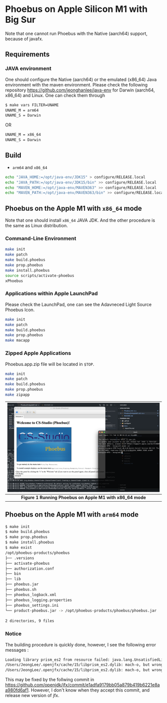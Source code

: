 # Phoebus on Apple Silicon M1 with Big Sur

Note that one cannot run Phoebus with the Native (aarch64) support, because of javafx.

## Requirements

### JAVA environment

One should configure the Native (aarch64) or the emulated (x86_64) Java environment with the maven environment. Please check the following repository <https://github.com/jeonghanlee/java-env> for Darwin (aarch64, x86_64) and Linux. One can check them through

```bash
$ make vars FILTER=UNAME
UNAME_M = arm64
UNAME_S = Darwin
```

OR

```bash
UNAME_M = x86_64
UNAME_S = Darwin
```

## Build

* `arm64` and `x86_64`

```bash
echo "JAVA_HOME:=/opt/java-env/JDK15" > configure/RELEASE.local
echo "JAVA_PATH:=/opt/java-env/JDK15/bin" >> configure/RELEASE.local
echo "MAVEN_HOME:=/opt/java-env/MAVEN363" >> configure/RELEASE.local
echo "MAVEN_PATH:=/opt/java-env/MAVEN363/bin" >> configure/RELEASE.local
```

## Phoebus on the Apple M1 with `x86_64` mode

Note that one should install `x86_64` JAVA JDK. And the other procedure is the same as Linux distribution.

### Command-Line Environment

```bash
make init
make patch
make build.phoebus
make prop.phoebus
make install.phoebus
source scripts/activate-phoebus
xPhoebus
```

### Applications within Apple LaunchPad

Please check the LaunchPad, one can see the Adavneced Light Source Phoebus Icon.

```bash
make init
make patch
make build.phoebus
make prop.phoebus
make macapp
```

### Zipped Apple Applications

Phoebus.app.zip file will be located in `$TOP`.

```bash
make init
make patch
make build.phoebus
make prop.phoebus
make zipapp
```

|![1.png](Phoebus_x86_64_M1.png)|
| :---: |
|**Figure 1 Running Phoebus on Apple M1 with x86_64 mode** |

## Phoebus on the Apple M1 with `arm64` mode

```bash
$ make init
$ make build.phoebus
$ make prop.phoebus
$ make install.phoebus
$ make exist
/opt/phoebus-products/phoebus
├── .versions
├── activate-phoebus
├── authorization.conf
├── bin
├── lib
├── phoebus.jar
├── phoebus.sh
├── phoebus_logback.xml
├── phoebus_logging.properties
├── phoebus_settings.ini
└── product-phoebus.jar -> /opt/phoebus-products/phoebus/phoebus.jar

2 directories, 9 files
```

### Notice

The building procedure is quickly done, however, I see the following error messages :

```bash
Loading library prism_es2 from resource failed: java.lang.UnsatisfiedLinkError: /Users/JeongLee/.openjfx/cache/15/libprism_es2.dylib: dlopen(/Users/JeongLee/.openjfx/cache/15/libprism_es2.dylib, 1): no suitable image found.  Did find:
/Users/JeongLee/.openjfx/cache/15/libprism_es2.dylib: mach-o, but wrong architecture
/Users/JeongLee/.openjfx/cache/15/libprism_es2.dylib: mach-o, but wrong architecture
```

This may be fixed by the follwing commit in <https://github.com/openjdk/jfx/commit/e1adfa9179bb05a879b419b6221e8aa980fd6af1>. However, I don't know when they accept this commit, and release new version of jfx.
